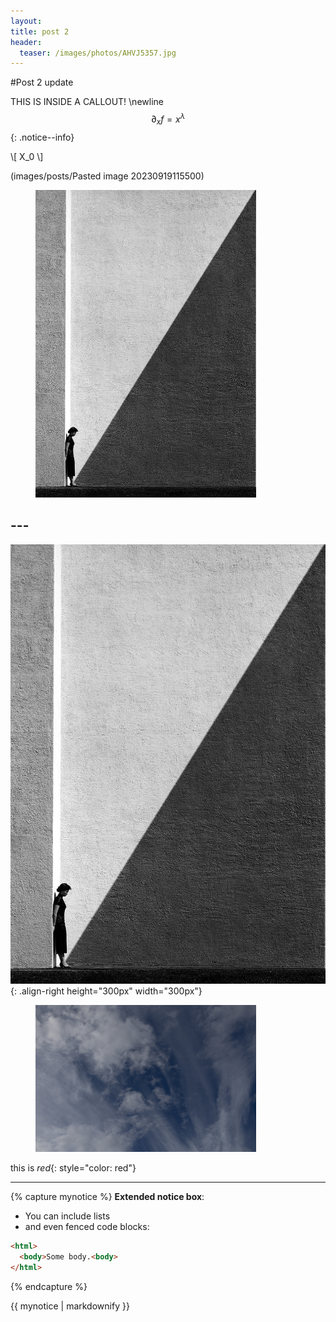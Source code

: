```yaml
---
layout: 
title: post 2
header:
  teaser: /images/photos/AHVJ5357.jpg
---
```


#Post 2 update

THIS IS INSIDE A CALLOUT!
\newline 
$$\partial_x f = x^{\lambda}$$
{: .notice--info}

\\[  X_0 \\]

(images/posts/Pasted image 20230919115500)



<figure style="width: 70%" class="align-center">
  <img src="/images/posts/Pastedimage20230919115500.png" alt="Fan Ho's photo">
</figure>

## ---

![](/images/posts/Pastedimage20230919115500.png){: .align-right height="300px" width="300px"}


<figure style="width: 70%" class="align-center">
  <img src="/images/photos/AHVJ5357.jpg" alt="sky">
</figure>

this is *red*{: style="color: red"}

--- 

{% capture mynotice %}
**Extended notice box**:
* You can include lists
* and even fenced code blocks:

```html
<html>
  <body>Some body.<body>
</html>
```
{% endcapture %}

<div class="notice--info">{{ mynotice | markdownify }}</div>


